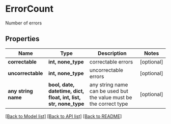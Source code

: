 # ErrorCount

Number of errors

## Properties
Name | Type | Description | Notes
------------ | ------------- | ------------- | -------------
**correctable** | **int, none_type** | correctable errors | [optional] 
**uncorrectable** | **int, none_type** | uncorrectable errors | [optional] 
**any string name** | **bool, date, datetime, dict, float, int, list, str, none_type** | any string name can be used but the value must be the correct type | [optional]

[[Back to Model list]](../README.md#documentation-for-models) [[Back to API list]](../README.md#documentation-for-api-endpoints) [[Back to README]](../README.md)


